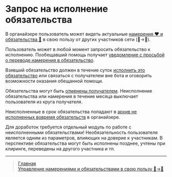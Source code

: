 # Запрос на исполнение обязательства

В органайзере пользователь может видеть актуальные [намерения ❤️ и обязательства 🤝](../glossary/glossary.md) в свою пользу от других участников сети (👥->👤).

Пользователь может в любой момент запросить обязательство к исполнению. Пообещавший помощь получает [уведомление с просьбой о переводе намерения в обязательство](../notifications/request_for_translation.md). 

Взявший обязательство должен в течение суток [исполнить это обязательство](../actions/money_transfer.md) или связаться с получателем вне бота и оговорить возможности оказания обещанной помощи.

Обязательства могут быть [отменены получателем](../actions/show_int_obl_for_me.md). Неисполнение обязательства или намерения в течение месяца выключает пользователя из круга получателя.

Неисполненные в срок обязательства попадают в [архив не исполненных вовремя обязательств](../actions/archive.md) в органайзере. 

Для доработок требуется отдельный модуль по работе с неисполненными обязательствами! Необязательность пользователя является одним из параметров, влияющих на доверие к участникам. В перспективе обязательства могут быть исполнены позднее, учтены при клиринге, переведены на другого участника и тп.

---
> [Главная](../index.md)   
> [Управление намерениями и обязательствами в свою пользу 👥->👤](../actions/show_int_obl_for_me.md)
